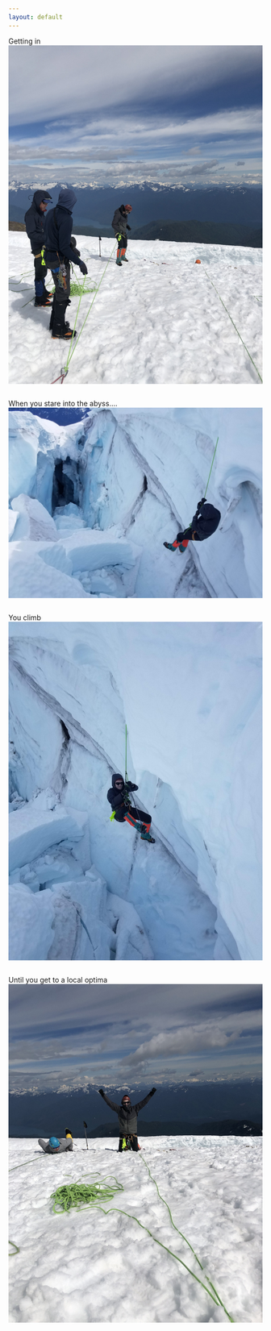 ```yaml
---
layout: default
---
```


Getting in
&nbsp;  
<img align="left" src="assets/images/baker_crevasse_0.jpg" style="padding-right: 30px; padding-bottom: 30px;">

When you stare into the abyss....
&nbsp;  
<img align="left" src="assets/images/baker_crevasse_1.jpg" style="padding-right: 30px; padding-bottom: 30px;">

You climb
&nbsp;  
<img align="left" src="assets/images/baker_crevasse_2.jpg" style="padding-right: 30px; padding-bottom: 30px;">

Until you get to a local optima
&nbsp;  
<img align="left" src="assets/images/baker_crevasse_3.jpg" style="padding-right: 30px; padding-bottom: 30px;">